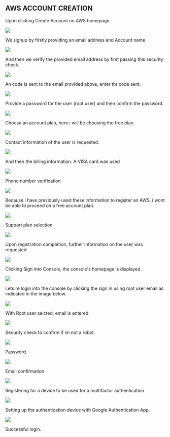## AWS ACCOUNT CREATION

Upon clicking Create Account on AWS homepage

![](/Img9/A.png)

We signup by firstly providing an email address and Account name

![](/Img9/b.png) 

And then we verify the provided email address by first passing this security check.

![](/Img9/c.png) 

An code is sent to the email provided above, enter thr code sent.

![](/Img9/d.png) 

Provide a password for the user (root user) and then confirm the password. 

![](/Img9/e.png) 

Choose an account plan, here i will be choosing the free plan.

![](/Img9/f.png) 

Contact information of the user is requested. 

![](/Img9/g.png) 

And then the billing information. A VISA card was used 

![](/Img9/h.png) 

Phone number verification

![](/Img9/i.png) 

Because i have previously used these information to register an AWS, i wont be able to proceed on a free account plan.

![](/Img9/j.png) 

Support plan selection

![](/Img9/k.png)

Upon registration completion, further information on the user was requested.

![](/Img9/l.png) 

Clicking Sign into Console, the console's homepage is displayed. 

![](/Img9/m.png) 

Lets re login into the console by clicking the sign in using root user email as indicated in the image below.

![](/Img9/n.png) 

With Root user selcted, email is entered

![](/Img9/o.png) 

Security check to confirm if im not a robot.

![](/Img9/p.png) 

Password

![](/Img9/q.png)

Email confirmation 

![](/Img9/r.png) 

Registering for a device to be used for a multifactor authentication

![](/Img9/s.png) 

Setting up the authentication device with Google Authentication App.

![](/Img9/t.png) 

Successful login.

